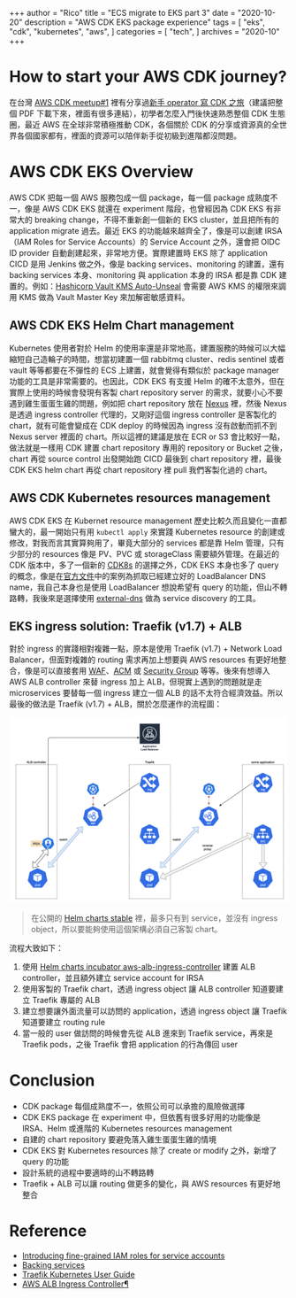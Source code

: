 +++
author = "Rico"
title = "ECS migrate to EKS part 3"
date = "2020-10-20"
description = "AWS CDK EKS package experience"
tags = [
    "eks",
    "cdk",
    "kubernetes",
    "aws",
]
categories = [
    "tech",
]
archives = "2020-10"
+++

# How to start your AWS CDK journey?

在台灣 [AWS CDK meetup#1](https://cdkmeetup.kktix.cc/events/fristmeetup) 裡有分享過[新手 operator 寫 CDK 之旅](https://speakerdeck.com/ricotoothless/taiwan-cdk-meetup-rookie-operators-cdk-journey)（建議把整個 PDF 下載下來，裡面有很多連結），初學者怎麼入門後快速熟悉整個 CDK 生態圈，最近 AWS 在全球非常積極推動 CDK，各個關於 CDK 的分享或資源真的全世界各個國家都有，裡面的資源可以陪伴新手從初級到進階都沒問題。

# AWS CDK EKS Overview

AWS CDK 把每一個 AWS 服務包成一個 package，每一個 package 成熟度不一，像是 AWS CDK EKS 就還在 experiment 階段，也曾經因為 CDK EKS 有非常大的 breaking change，不得不重新創一個新的 EKS cluster，並且把所有的 application  migrate 過去。最近 EKS 的功能越來越齊全了，像是可以創建 IRSA（IAM Roles for Service Accounts）的 Service Account 之外，還會把 OIDC ID provider 自動創建起來，非常地方便。實際建置時 EKS 除了 application CICD 是用 Jenkins 做之外，像是 backing services、monitoring 的建置，還有 backing services 本身、monitoring 與 application 本身的 IRSA 都是靠 CDK 建置的。例如：[Hashicorp Vault KMS Auto-Unseal](https://learn.hashicorp.com/tutorials/vault/autounseal-aws-kms) 會需要 AWS KMS 的權限來調用 KMS 做為 Vault Master Key 來加解密敏感資料。

## AWS CDK EKS Helm Chart management

Kubernetes 使用者對於 Helm 的使用率還是非常地高，建置服務的時候可以大幅縮短自己造輪子的時間，想當初建置一個 rabbitmq cluster、redis sentinel 或者 vault 等等都要在不彈性的 ECS 上建置，就會覺得有類似於 package manager 功能的工具是非常需要的。也因此，CDK EKS 有支援 Helm 的確不太意外，但在實際上使用的時候會發現有客製 chart repository server 的需求，就要小心不要遇到雞生蛋蛋生雞的問題，例如把 chart repository 放在 [Nexus](https://www.sonatype.com/nexus/repository-oss) 裡，然後 Nexus 是透過 ingress controller 代理的，又剛好這個 ingress controller 是客製化的 chart，就有可能會變成在 CDK deploy 的時候因為 ingress 沒有啟動而抓不到 Nexus server 裡面的 chart。所以這裡的建議是放在 ECR or S3 會比較好一點，做法就是一樣用 CDK 建置 chart repository 專用的 repository or Bucket 之後，chart 再從 source control 出發開始跑 CICD 最後到 chart repository 裡，最後 CDK EKS helm chart 再從 chart repository 裡 pull 我們客製化過的 chart。

## AWS CDK Kubernetes resources management

AWS CDK EKS 在 Kubernet resource management 歷史比較久而且變化一直都蠻大的，最一開始只有用 `kubectl apply` 來實踐 Kubernetes resource 的創建或修改，對我而言其實算夠用了，畢竟大部分的 services 都是靠 Helm 管理，只有少部分的 resources 像是 PV、PVC 或 storageClass 需要額外管理。在最近的 CDK 版本中，多了一個新的 [CDK8s](https://github.com/awslabs/cdk8s) 的選擇之外，CDK EKS 本身也多了 query 的概念，像是在[官方文件](https://docs.aws.amazon.com/cdk/api/latest/python/aws_cdk.aws_eks.README.html#id11)中的案例為抓取已經建立好的 LoadBalancer DNS name，我自己本身也是使用 LoadBalancer 想說希望有 query 的功能，但山不轉路轉，我後來是選擇使用 [external-dns](https://github.com/kubernetes-sigs/external-dns) 做為 service discovery 的工具。

## EKS ingress solution: Traefik (v1.7) + ALB

對於 ingress 的實踐相對複雜一點，原本是使用 Traefik (v1.7) + Network Load Balancer，但面對複雜的 routing 需求再加上想要與 AWS resources 有更好地整合，像是可以直接套用 [WAF](https://kubernetes-sigs.github.io/aws-alb-ingress-controller/guide/ingress/annotation/#wafv2)、[ACM](https://kubernetes-sigs.github.io/aws-alb-ingress-controller/guide/ingress/annotation/#ssl) 或 [Security Group](https://kubernetes-sigs.github.io/aws-alb-ingress-controller/guide/ingress/annotation/#access-control) 等等。後來有想導入 AWS ALB controller 來替 ingress 加上 ALB，但現實上遇到的問題就是走 microservices 要替每一個 ingress 建立一個 ALB 的話不太符合經濟效益。所以最後的做法是 Traefik (v1.7) + ALB，關於怎麼運作的流程圖：

![traefik-alb.png](/traefik-alb.png)

> 在公開的 [Helm charts stable](https://github.com/helm/charts/tree/master/stable/traefik) 裡，最多只有到 service，並沒有 ingress object，所以要能夠使用這個架構必須自己客製 chart。

流程大致如下：
1. 使用 [Helm charts incubator aws-alb-ingress-controller](https://github.com/helm/charts/tree/master/incubator/aws-alb-ingress-controller) 建置 ALB controller，並且額外建立 service account for IRSA
2. 使用客製的 Traefik chart，透過 ingress object 讓 ALB controller 知道要建立 Traefik 專屬的 ALB
3. 建立想要讓外面流量可以訪問的 application，透過 ingress object 讓 Traefik 知道要建立 routing rule
4. 當一般的 user 做訪問的時候會先從 ALB 進來到 Traefik service，再來是 Traefik pods，之後 Traefik 會把 application 的行為傳回 user

# Conclusion

* CDK package 每個成熟度不一，依照公司可以承擔的風險做選擇
* CDK EKS package 在 experiment 中，但依舊有很多好用的功能像是 IRSA、Helm 或進階的 Kubernetes resources management
* 自建的 chart repository 要避免落入雞生蛋蛋生雞的情境
* CDK EKS 對 Kubernetes resources 除了 create or modify 之外，新增了 query 的功能
* 設計系統的過程中要適時的山不轉路轉
* Traefik + ALB 可以讓 routing 做更多的變化，與 AWS resources 有更好地整合

# Reference

* [Introducing fine-grained IAM roles for service accounts](https://aws.amazon.com/blogs/opensource/introducing-fine-grained-iam-roles-service-accounts/)
* [Backing services](https://12factor.net/backing-services)
* [Traefik Kubernetes User Guide](https://doc.traefik.io/traefik/v1.7/user-guide/kubernetes/) 
* [AWS ALB Ingress Controller¶](https://kubernetes-sigs.github.io/aws-alb-ingress-controller/)
